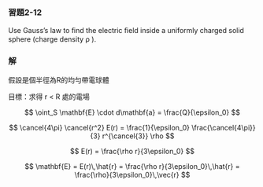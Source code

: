 
### 習題2-12

Use Gauss’s law to ﬁnd the electric ﬁeld inside a uniformly charged solid sphere (charge density ρ ).

### 解

假設是個半徑為R的均勻帶電球體

目標：求得 r < R 處的電場

$$
\oint_S \mathbf{E} \cdot d\mathbf{a} = \frac{Q}{\epsilon_0}
$$

$$
\cancel{4\pi} \cancel{r^2} E(r) = \frac{1}{\epsilon_0} \frac{\cancel{4\pi}}{3} r^{\cancel{3}} \rho
$$

$$
E(r) = \frac{\rho r}{3\epsilon_0}
$$

$$
\mathbf{E} = E(r)\,\hat{r} = \frac{\rho r}{3\epsilon_0}\,\hat{r} = \frac{\rho}{3\epsilon_0}\,\vec{r}
$$
